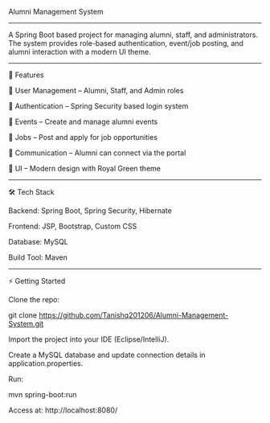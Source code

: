 Alumni Management System
________________________________________________________________________________________
A Spring Boot based project for managing alumni, staff, and administrators. The system provides role-based authentication, event/job posting, and alumni interaction with a modern UI theme.
________________________________________________________________________________________
🚀 Features

👤 User Management – Alumni, Staff, and Admin roles

🔐 Authentication – Spring Security based login system

📅 Events – Create and manage alumni events

💼 Jobs – Post and apply for job opportunities

📨 Communication – Alumni can connect via the portal

🎨 UI – Modern design with Royal Green theme
________________________________________________________________________________________
🛠️ Tech Stack

Backend: Spring Boot, Spring Security, Hibernate

Frontend: JSP, Bootstrap, Custom CSS

Database: MySQL

Build Tool: Maven
________________________________________________________________________________________

⚡ Getting Started

Clone the repo:

git clone https://github.com/Tanishq201206/Alumni-Management-System.git


Import the project into your IDE (Eclipse/IntelliJ).

Create a MySQL database and update connection details in application.properties.

Run:

mvn spring-boot:run


Access at: http://localhost:8080/
